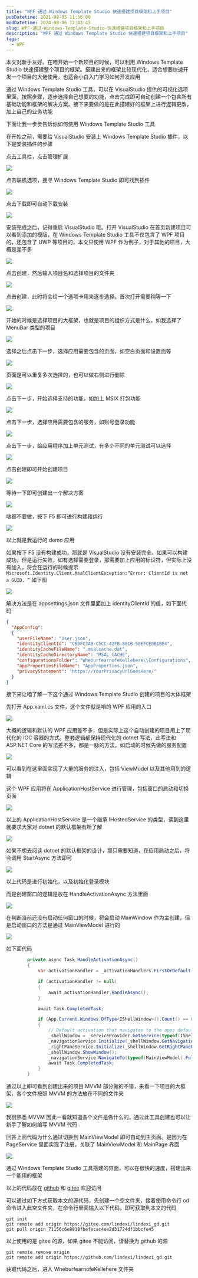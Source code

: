 ```yaml
---
title: "WPF 通过 Windows Template Studio 快速搭建项目框架和上手项目"
pubDatetime: 2021-08-05 11:56:09
modDatetime: 2024-08-06 12:43:43
slug: WPF-通过-Windows-Template-Studio-快速搭建项目框架和上手项目
description: "WPF 通过 Windows Template Studio 快速搭建项目框架和上手项目"
tags:
  - WPF
---
```





本文对新手友好。在咱开始一个新项目的时候，可以利用 Windows Template Studio 快速搭建整个项目的框架。搭建出来的框架比较现代化，适合想要快速开发一个项目的大佬使用，也适合小白入门学习如何开发应用

<!--more-->


<!-- CreateTime:2021/8/5 19:56:09 -->


<!-- 发布 -->

通过 Windows Template Studio 工具，可以在 VisualStudio 提供的可视化选项里面，按照步骤，逐步选择自己想要的功能，点击完成即可自动创建一个包含所有基础功能和框架的解决方案。接下来要做的是在此搭建好的框架上进行逻辑更改，加上自己的业务功能

下面让我一步步告诉你如何使用 Windows Template Studio 工具

在开始之前，需要给 VisualStudio 安装上 Windows Template Studio 插件，以下是安装插件的步骤

点击工具栏，点击管理扩展

<!-- ![](images/img-WPF 通过 Windows Template Studio 快速搭建项目框架和上手项目0.png) -->

![](images/img-lindexi%2F202185195956044.jpg)

点击联机选项，搜寻 Windows Template Studio 即可找到插件

<!-- ![](images/img-WPF 通过 Windows Template Studio 快速搭建项目框架和上手项目1.png) -->

![](images/img-lindexi%2F2021851959283479.jpg)

点击下载即可自动下载安装

<!-- ![](images/img-WPF 通过 Windows Template Studio 快速搭建项目框架和上手项目2.png) -->

![](images/img-lindexi%2F20218520095436.jpg)

安装完成之后，记得重启 VisualStudio 哦。打开 VisualStudio 在首页新建项目可以看到添加的模版，在 Windows Template Studio 工具不仅包含了 WPF 项目的，还包含了 UWP 等项目的，本文只使用 WPF 作为例子，对于其他的项目，大概是差不多

<!-- ![](images/img-WPF 通过 Windows Template Studio 快速搭建项目框架和上手项目3.png) -->

![](images/img-lindexi%2F202185201236721.jpg)

点击创建，然后输入项目名和选择项目的文件夹

<!-- ![](images/img-WPF 通过 Windows Template Studio 快速搭建项目框架和上手项目4.png) -->

![](images/img-lindexi%2F202185201475022.jpg)


点击创建，此时将会给一个选项卡用来逐步选择。首次打开需要稍等一下

<!-- ![](images/img-WPF 通过 Windows Template Studio 快速搭建项目框架和上手项目5.png) -->

![](images/img-lindexi%2F202185202171396.jpg)

开始的时候是选择项目的大框架，也就是项目的组织方式是什么。如我选择了 MenuBar 类型的项目

<!-- ![](images/img-WPF 通过 Windows Template Studio 快速搭建项目框架和上手项目6.png) -->

![](images/img-lindexi%2F202185202475636.jpg)

选择之后点击下一步，选择应用需要包含的页面，如空白页面和设置面等

<!-- ![](images/img-WPF 通过 Windows Template Studio 快速搭建项目框架和上手项目7.png) -->

![](images/img-lindexi%2F202185203297503.jpg)

页面是可以重复多次选择的，也可以做右侧进行删除

<!-- ![](images/img-WPF 通过 Windows Template Studio 快速搭建项目框架和上手项目8.png) -->

![](images/img-lindexi%2F202185203563332.jpg)

点击下一步，开始选择支持的功能，如加上 MSIX 打包功能

<!-- ![](images/img-WPF 通过 Windows Template Studio 快速搭建项目框架和上手项目9.png) -->

![](images/img-lindexi%2F202185204238428.jpg)

点击下一步，选择应用需要包含的服务，如账号登录功能

<!-- ![](images/img-WPF 通过 Windows Template Studio 快速搭建项目框架和上手项目10.png) -->

![](images/img-lindexi%2F202185204469633.jpg)

点击下一步，给应用程序加上单元测试，有多个不同的单元测试可以选择

<!-- ![](images/img-WPF 通过 Windows Template Studio 快速搭建项目框架和上手项目11.png) -->

![](images/img-lindexi%2F20218520592447.jpg)

点击创建即可开始创建项目

<!-- ![](images/img-WPF 通过 Windows Template Studio 快速搭建项目框架和上手项目12.png) -->

![](images/img-lindexi%2F20218520530479.jpg)

等待一下即可创建出一个解决方案

<!-- ![](images/img-WPF 通过 Windows Template Studio 快速搭建项目框架和上手项目13.png) -->

![](images/img-lindexi%2F202185205498286.jpg)

啥都不要做，按下 F5 即可进行构建和运行

<!-- ![](images/img-WPF 通过 Windows Template Studio 快速搭建项目框架和上手项目14.png) -->

![](images/img-lindexi%2F202185206146422.jpg)

以上就是我运行的 demo 应用

如果按下 F5 没有构建成功，那就是 VisualStudio 没有安装完全。如果可以构建成功，但是运行失败，如有选择需要登录，那需要加上应用的标识符，但实际上没有加入，将会在运行的时候提示 `Microsoft.Identity.Client.MsalClientException:“Error: ClientId is not a GUID. ”` 如下图


<!-- ![](images/img-WPF 通过 Windows Template Studio 快速搭建项目框架和上手项目15.png) -->

![](images/img-lindexi%2F202185207331059.jpg)

解决方法是在 appsettings.json 文件里面加上 identityClientId 的值，如下面代码

```json
{
  "AppConfig": 
  {
    "userFileName": "User.json",
    "identityClientId": "CB9FC3AB-C5CC-42FB-881B-50EFCE0B1BE4",
    "identityCacheFileName": ".msalcache.dat",
    "identityCacheDirectoryName": "MSAL_CACHE",
    "configurationsFolder": "WheburfearnofeKellehere\\Configurations",
    "appPropertiesFileName": "AppProperties.json",
    "privacyStatement": "https://YourPrivacyUrlGoesHere/"
  }
}
```

接下来让咱了解一下这个通过 Windows Template Studio 创建的项目的大体框架

先打开 App.xaml.cs 文件，这个文件就是咱的 WPF 应用的入口

<!-- ![](images/img-WPF 通过 Windows Template Studio 快速搭建项目框架和上手项目16.png) -->

![](images/img-lindexi%2F20218520904523.jpg)

大概的逻辑和默认的 WPF 应用差不多，但是实际上这个自动创建的项目用上了现代化的 IOC 容器的方式。整套逻辑都保持现代化的 dotnet 写法，此写法和 ASP.NET Core 的写法差不多，都是一脉的方法。如启动的时候先做的服务配置

<!-- ![](images/img-WPF 通过 Windows Template Studio 快速搭建项目框架和上手项目17.png) -->

![](images/img-lindexi%2F2021852010329569.jpg)

可以看到在这里面实现了大量的服务的注入，包括 ViewModel 以及其他用到的逻辑

这个 WPF 应用将在 ApplicationHostService 进行管理，包括窗口的启动和切换页面

<!-- ![](images/img-WPF 通过 Windows Template Studio 快速搭建项目框架和上手项目18.png) -->

![](images/img-lindexi%2F202185201133971.jpg)


以上的 ApplicationHostService 是一个继承 IHostedService 的类型，读到这里就要求大家对 dotnet 的默认框架有所了解

<!-- ![](images/img-WPF 通过 Windows Template Studio 快速搭建项目框架和上手项目19.png) -->

![](images/img-lindexi%2F2021852012161084.jpg)

如果不想去阅读 dotnet 的默认框架的设计，那只需要知道，在应用启动之后，将会调用 StartAsync 方法即可

<!-- ![](images/img-WPF 通过 Windows Template Studio 快速搭建项目框架和上手项目20.png) -->

![](images/img-lindexi%2F2021852012525579.jpg)

以上代码是进行初始化，以及初始化登录模块

而是创建窗口的逻辑是放在 HandleActivationAsync 方法里面

<!-- ![](images/img-WPF 通过 Windows Template Studio 快速搭建项目框架和上手项目21.png) -->

![](images/img-lindexi%2F2021852013264333.jpg)

在判断当前还没有启动任何窗口的时候，将会启动 MainWindow 作为主创建，但是启动窗口的方法是通过 MainViewModel 进行的

<!-- ![](images/img-WPF 通过 Windows Template Studio 快速搭建项目框架和上手项目22.png) -->

![](images/img-lindexi%2F2021852014203003.jpg)


如下面代码

```csharp
        private async Task HandleActivationAsync()
        {
            var activationHandler = _activationHandlers.FirstOrDefault(h => h.CanHandle());

            if (activationHandler != null)
            {
                await activationHandler.HandleAsync();
            }

            await Task.CompletedTask;

            if (App.Current.Windows.OfType<IShellWindow>().Count() == 0)
            {
                // Default activation that navigates to the apps default page
                _shellWindow = _serviceProvider.GetService(typeof(IShellWindow)) as IShellWindow;
                _navigationService.Initialize(_shellWindow.GetNavigationFrame());
                _rightPaneService.Initialize(_shellWindow.GetRightPaneFrame(), _shellWindow.GetSplitView());
                _shellWindow.ShowWindow();
                _navigationService.NavigateTo(typeof(MainViewModel).FullName);
                await Task.CompletedTask;
            }
        }
```

通过以上即可看到创建出来的项目 MVVM 部分做的不错，来看一下项目的大框架，各个文件按照 MVVM 的方法放在不同的文件夹

<!-- ![](images/img-WPF 通过 Windows Template Studio 快速搭建项目框架和上手项目23.png) -->

![](images/img-lindexi%2F202185201514462.jpg)

我很熟悉 MVVM 因此一看就知道各个文件是做什么的，通过此工具创建也可以让新手了解如何编写 MVVM 代码

回答上面代码为什么通过切换到 MainViewModel 即可自动到主页面。是因为在 PageService 里面实现了注册，关联了 MainViewModel 和 MainPage 界面

<!-- ![](images/img-WPF 通过 Windows Template Studio 快速搭建项目框架和上手项目24.png) -->

![](images/img-lindexi%2F2021852016447323.jpg)

通过 Windows Template Studio 工具搭建的界面，可以在很快的速度，搭建出来一个能用的框架

以上的代码放在 [github](https://github.com/lindexi/lindexi_gd/tree/71156c6e8818fbefecac4ee2d31724df1bbcfe45/WheburfearnofeKellehere) 和 [gitee](https://gitee.com/lindexi/lindexi_gd/tree/71156c6e8818fbefecac4ee2d31724df1bbcfe45/WheburfearnofeKellehere) 欢迎访问

可以通过如下方式获取本文的源代码，先创建一个空文件夹，接着使用命令行 cd 命令进入此空文件夹，在命令行里面输入以下代码，即可获取到本文的代码

```
git init
git remote add origin https://gitee.com/lindexi/lindexi_gd.git
git pull origin 71156c6e8818fbefecac4ee2d31724df1bbcfe45
```

以上使用的是 gitee 的源，如果 gitee 不能访问，请替换为 github 的源

```
git remote remove origin
git remote add origin https://github.com/lindexi/lindexi_gd.git
```

获取代码之后，进入 WheburfearnofeKellehere 文件夹

